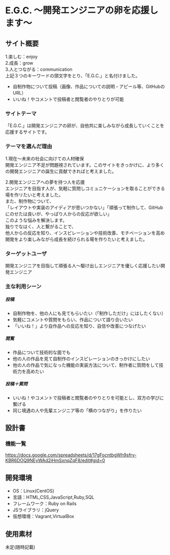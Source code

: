 # E.G.C. 〜開発エンジニアの卵を応援します〜

## サイト概要
1.楽しむ：enjoy<br>
2.成長：grow<br>
3.人とつながる：communication<br>
上記３つのキーワードの頭文字をとり、「E.G.C.」と名付けました。
* 自制作物について投稿（画像、作品についての説明・アピール等、GitHubのURL）
* いいね！やコメントで投稿者と閲覧者のやりとりが可能

### サイトテーマ
「E.G.C.」は開発エンジニアの卵が、自他共に楽しみながら成長していくことを応援するサイトです。<br>

### テーマを選んだ理由
1.現在〜未来の社会に向けての人材確保<br>
開発エンジニア不足が問題視されています。このサイトをきっかけに、より多くの開発エンジニアの誕生に貢献できればと考えました。<br>

2.開発エンジニアへの夢を持つ人を応援<br>
エンジニアを目指す人が、気軽に質問しコミュニケーションを取ることができる場を作リたいと考えました。<br>
また、制作物について、<br>
「レイアウトや実装のアイディアが思いつかない」「頑張って制作して、GitHubにのせたは良いが、やっぱり人からの反応が欲しい」<br>
このような悩みを解決します。<br>
独りでなはく、人と繋がることで、<br>
他人からの反応を知り、インスピレーションや技術改善、モチベーションを高め<br>
開発をより楽しみながら成長を続けられる場を作りたいと考えました。<br>

### ターゲットユーザ
開発エンジニアを目指して頑張る人〜駆け出しエンジニアを優しく応援したい開発エンジニア

### 主な利用シーン
##### 投稿
* 自制作物を、他の人にも見てもらいたい（「制作しただけ」にはしたくない）
* 気軽にコメントや質問をもらい、作品について語り合いたい
* 「いいね！」より自作品への反応を知り、自信や改善につなげたい<br>
##### 閲覧
* 作品について技術的な面でも
* 他の人の作品を見て自制作のインスピレーションのきっかけにしたい
* 他の人の作品で気になった機能の実装方法について、制作者に質問をして技術力を高めたい<br>
##### 投稿＋質問
* いいね！やコメントで投稿者と閲覧者のやりとりを可能とし、双方の学びに繋げる
* 同じ境遇の人や先輩エンジニア等の「横のつながり」を作りたい

## 設計書

### 機能一覧
<https://docs.google.com/spreadsheets/d/17gFocntbgWh9sfrv-KBR6DOQ9NEyWAd2iHmSxnqZqF8/edit#gid=0>

## 開発環境
- OS：Linux(CentOS)
- 言語：HTML,CSS,JavaScript,Ruby,SQL
- フレームワーク：Ruby on Rails
- JSライブラリ：jQuery
- 仮想環境：Vagrant,VirtualBox

## 使用素材
未定(随時記載)
